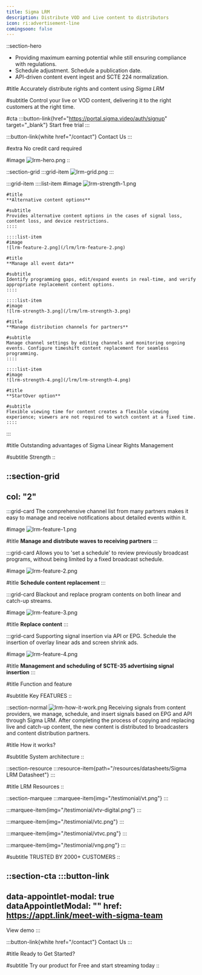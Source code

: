 ```yaml
---
title: Sigma LRM
description: Distribute VOD and Live content to distributors
icon: ri:advertisement-line
comingsoon: false
---
```


::section-hero
- Providing maximum earning potential while still ensuring compliance with regulations.
- Schedule adjustment. Schedule a publication date.
- API-driven content event ingest and SCTE 224 normalization.

#title
Accurately distribute rights and content using *Sigma LRM*

#subtitle
Control your live or VOD content, delivering it to the right customers at the right time.

#cta
  :::button-link{href="https://portal.sigma.video/auth/signup" target="_blank"}
  Start free trial
  :::

  :::button-link{white href="/contact"}
  Contact Us
  :::

#extra
No credit card required

#image
![lrm-hero.png](/lrm/lrm-hero.png)
::

::section-grid
  :::grid-item
  ![lrm-grid.png](/lrm/lrm-grid.png)
  :::

  :::grid-item
    ::::list-item
    #image
    ![lrm-strength-1.png](/lrm/lrm-strength-1.png)
    
    #title
    **Alternative content options**
    
    #subtitle
    Provides alternative content options in the cases of signal loss, content loss, and device restrictions.
    ::::
  
    ::::list-item
    #image
    ![lrm-feature-2.png](/lrm/lrm-feature-2.png)
    
    #title
    **Manage all event data**
    
    #subtitle
    Identify programming gaps, edit/expand events in real-time, and verify appropriate replacement content options.
    ::::
  
    ::::list-item
    #image
    ![lrm-strength-3.png](/lrm/lrm-strength-3.png)
    
    #title
    **Manage distribution channels for partners**
    
    #subtitle
    Manage channel settings by editing channels and monitoring ongoing events. Configure timeshift content replacement for seamless programming.
    ::::
  
    ::::list-item
    #image
    ![lrm-strength-4.png](/lrm/lrm-strength-4.png)
    
    #title
    **StartOver option**
    
    #subtitle
    Flexible viewing time for content creates a flexible viewing experience; viewers are not required to watch content at a fixed time.
    ::::
  :::

#title
Outstanding advantages of Sigma Linear Rights Management

#subtitle
Strength
::

::section-grid
---
col: "2"
---
  :::grid-card
  The comprehensive channel list from many partners makes it easy to manage and receive notifications about detailed events within it.
  
  #image
  ![lrm-feature-1.png](/lrm/lrm-feature-1.png)
  
  #title
  **Manage and distribute waves to receiving partners**
  :::

  :::grid-card
  Allows you to 'set a schedule' to review previously broadcast programs, without being limited by a fixed broadcast schedule.
  
  #image
  ![lrm-feature-2.png](/lrm/lrm-feature-2.png)
  
  #title
  **Schedule content replacement**
  :::

  :::grid-card
  Blackout and replace program contents on both linear and catch-up streams.
  
  #image
  ![lrm-feature-3.png](/lrm/lrm-feature-3.png)
  
  #title
  **Replace content**
  :::

  :::grid-card
  Supporting signal insertion via API or EPG. Schedule the insertion of overlay linear ads and screen shrink ads.
  
  #image
  ![lrm-feature-4.png](/lrm/lrm-feature-4.png)
  
  #title
  **Management and scheduling of SCTE-35 advertising signal insertion**
  :::

#title
Function and feature

#subtitle
Key FEATURES
::

::section-normal
![lrm-how-it-work.png](/lrm/lrm-how-it-work.png) Receiving signals from content providers, we manage, schedule, and insert signals based on EPG and API through Sigma LRM. After completing the process of copying and replacing live and catch-up content, the new content is distributed to broadcasters and content distribution partners.

#title
How it works?

#subtitle
System architecture
::

::section-resource
  :::resource-item{path="/resources/datasheets/Sigma LRM Datasheet"}
  :::

#title
LRM Resources
::

::section-marquee
  :::marquee-item{img="/testimonial/vt.png"}
  :::

  :::marquee-item{img="/testimonial/vtv-digital.png"}
  :::

  :::marquee-item{img="/testimonial/vtc.png"}
  :::

  :::marquee-item{img="/testimonial/vtvc.png"}
  :::

  :::marquee-item{img="/testimonial/vng.png"}
  :::

#subtitle
TRUSTED BY 2000+ CUSTOMERS
::

::section-cta
  :::button-link
  ---
  data-appointlet-modal: true
  dataAppointletModal: ""
  href: https://appt.link/meet-with-sigma-team
  ---
  View demo
  :::

  :::button-link{white href="/contact"}
  Contact Us
  :::

#title
Ready to Get Started?

#subtitle
Try our product for Free and start streaming today
::
